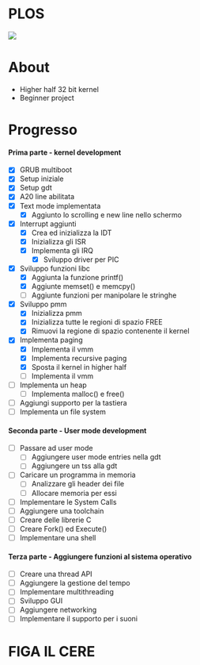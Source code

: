 # PLOS

![](https://encrypted-tbn0.gstatic.com/images?q=tbn:ANd9GcSOAsaricerkn1OjqMX8KsE4JZkMvvNm8eAfQ&usqp=CAU)

# About

- Higher half 32 bit kernel
- Beginner project


# Progresso

#### Prima parte - kernel development
- [x] GRUB multiboot
- [x] Setup iniziale
- [x] Setup gdt
- [x] A20 line abilitata
- [x] Text mode implementata
    - [x] Aggiunto lo scrolling e new line nello schermo
- [x] Interrupt aggiunti
	- [x] Crea ed inizializza la IDT
	- [x] Inizializza gli ISR
	- [x] Implementa gli IRQ
		- [x] Sviluppo driver per PIC
- [x] Sviluppo funzioni libc
	- [x] Aggiunta la funzione printf()
	- [x] Aggiunte memset() e memcpy()
	- [ ] Aggiunte funzioni per manipolare le stringhe
- [x] Sviluppo pmm
	- [x] Inizializza pmm
	- [x] Inizializza tutte le regioni di spazio FREE
	- [x] Rimuovi la regione di spazio contenente il kernel
- [x] Implementa paging
	- [x] Implementa il vmm
	- [x] Implementa recursive paging
	- [x] Sposta il kernel in higher half
	- [ ] Implementa il vmm
- [ ] Implementa un heap
	- [ ] Implementa malloc() e free()
- [ ] Aggiungi supporto per la tastiera
- [ ] Implementa un file system

#### Seconda parte - User mode development
- [ ] Passare ad user mode
	- [ ] Aggiungere user mode entries nella gdt
	- [ ] Aggiungere un tss alla gdt
- [ ] Caricare un programma in memoria
	- [ ] Analizzare gli header dei file
	- [ ] Allocare memoria per essi
- [ ] Implementare le System Calls
- [ ] Aggiungere una toolchain
- [ ] Creare delle librerie C
- [ ] Creare Fork() ed Execute()
- [ ] Implementare una shell

#### Terza parte - Aggiungere funzioni al sistema operativo
- [ ] Creare una thread API
- [ ] Aggiungere la gestione del tempo 
- [ ] Implementare multithreading
- [ ] Sviluppo GUI
- [ ] Aggiungere networking
- [ ] Implementare il supporto per i suoni

# FIGA IL CERE
